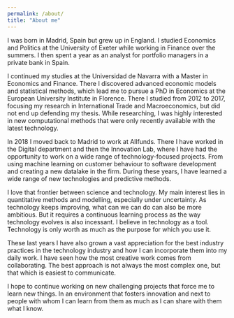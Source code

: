 ```yaml
---
permalink: /about/
title: "About me"
---
```


I was born in Madrid, Spain but grew up in England. I studied Economics and Politics at the University of Exeter while working in Finance over the summers. I then spent a year as an analyst for portfolio managers in a private bank in Spain.

I continued my studies at the Universidad de Navarra with a Master in Economics and Finance. There I discovered advanced economic models and statistical methods, which lead me to pursue a PhD in Economics at the European University Institute in Florence. There I studied from 2012 to 2017, focusing my research in International Trade and Macroeconomics, but did not end up defending my thesis. While researching, I was highly interested in new computational methods that were only recently available with the latest technology.

In 2018 I moved back to Madrid to work at Allfunds. There I have worked in the Digital department and then the Innovation Lab, where I have had the opportunity to work on a wide range of technology-focused projects. From using machine learning on customer behaviour to software development and creating a new datalake in the firm. During these years, I have learned a wide range of new technologies and predictive methods.

I love that frontier between science and technology. My main interest lies in quantitative methods and modelling, especially under uncertainty. As technology keeps improving, what can we can do can also be more ambitious. But it requires a continuous learning process as the way technology evolves is also incessant. I believe in technology as a tool. Technology is only worth as much as the purpose for which you use it.

These last years I have also grown a vast appreciation for the best industry practices in the technology industry and how I can incorporate them into my daily work. I have seen how the most creative work comes from collaborating. The best approach is not always the most complex one, but that which is easiest to communicate.

I hope to continue working on new challenging projects that force me to learn new things. In an environment that fosters innovation and next to people with whom I can learn from them as much as I can share with them what I know.